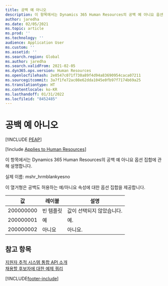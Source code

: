 ```yaml
---
title: 공백 예 아니오
description: 이 항목에서는 Dynamics 365 Human Resources의 공백 예 아니요 옵션 집합에 관해 설명합니다.
author: jaredha
ms.date: 02/05/2021
ms.topic: article
ms.prod: ''
ms.technology: ''
audience: Application User
ms.custom: ''
ms.assetid: ''
ms.search.region: Global
ms.author: jaredha
ms.search.validFrom: 2021-02-05
ms.dyn365.ops.version: Human Resources
ms.openlocfilehash: 2e0547c071f730a89f4d94a83690954caca07211
ms.sourcegitcommit: 3a7f1fe72ac08e62dda1045e0fb97f7174b69a25
ms.translationtype: HT
ms.contentlocale: ko-KR
ms.lasthandoff: 01/31/2022
ms.locfileid: "8452485"
---
```

# <a name="blank-yes-no"></a>공백 예 아니오


[!INCLUDE [PEAP](../includes/peap-1.md)]

[!include [Applies to Human Resources](../includes/applies-to-hr.md)]

이 항목에서는 Dynamics 365 Human Resources의 공백 예 아니요 옵션 집합에 관해 설명합니다.

실제 이름: mshr_hrmblankyesno

이 열거형은 공백도 허용하는 예/아니요 속성에 대한 옵션 집합을 제공합니다.

| 값 | 레이블 | 설명 |
| --- | --- | --- |
| 200000000 | 빈 템플릿 | 값이 선택되지 않았습니다. |
| 200000001 | 예 | 예. |
| 200000002 | 아니요 | 아니요. |

## <a name="see-also"></a>참고 항목

[지원자 추적 시스템 통합 API 소개](hr-admin-integration-ats-api-introduction.md)<br>
[채용할 후보자에 대한 예제 쿼리](hr-admin-integration-ats-api-candidate-to-hire-example-query.md)


[!INCLUDE[footer-include](../includes/footer-banner.md)]
